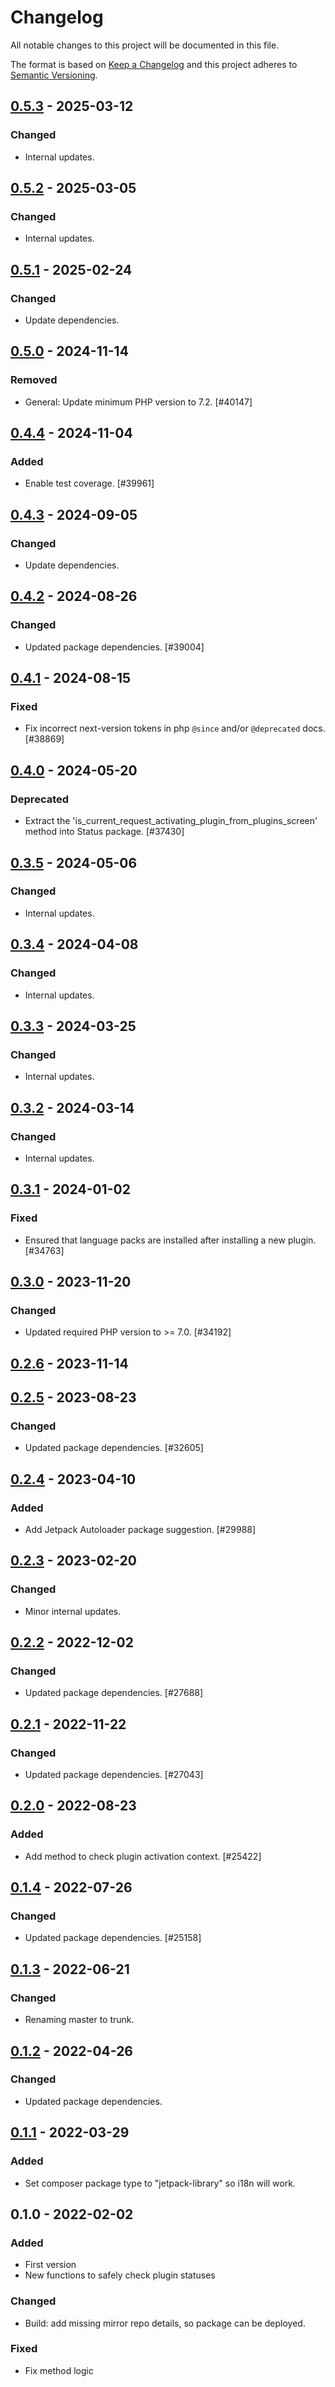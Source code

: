 # Changelog

All notable changes to this project will be documented in this file.

The format is based on [Keep a Changelog](https://keepachangelog.com/en/1.0.0/)
and this project adheres to [Semantic Versioning](https://semver.org/spec/v2.0.0.html).

## [0.5.3] - 2025-03-12
### Changed
- Internal updates.

## [0.5.2] - 2025-03-05
### Changed
- Internal updates.

## [0.5.1] - 2025-02-24
### Changed
- Update dependencies.

## [0.5.0] - 2024-11-14
### Removed
- General: Update minimum PHP version to 7.2. [#40147]

## [0.4.4] - 2024-11-04
### Added
- Enable test coverage. [#39961]

## [0.4.3] - 2024-09-05
### Changed
- Update dependencies.

## [0.4.2] - 2024-08-26
### Changed
- Updated package dependencies. [#39004]

## [0.4.1] - 2024-08-15
### Fixed
- Fix incorrect next-version tokens in php `@since` and/or `@deprecated` docs. [#38869]

## [0.4.0] - 2024-05-20
### Deprecated
- Extract the 'is_current_request_activating_plugin_from_plugins_screen' method into Status package. [#37430]

## [0.3.5] - 2024-05-06
### Changed
- Internal updates.

## [0.3.4] - 2024-04-08
### Changed
- Internal updates.

## [0.3.3] - 2024-03-25
### Changed
- Internal updates.

## [0.3.2] - 2024-03-14
### Changed
- Internal updates.

## [0.3.1] - 2024-01-02
### Fixed
- Ensured that language packs are installed after installing a new plugin. [#34763]

## [0.3.0] - 2023-11-20
### Changed
- Updated required PHP version to >= 7.0. [#34192]

## [0.2.6] - 2023-11-14

## [0.2.5] - 2023-08-23
### Changed
- Updated package dependencies. [#32605]

## [0.2.4] - 2023-04-10
### Added
- Add Jetpack Autoloader package suggestion. [#29988]

## [0.2.3] - 2023-02-20
### Changed
- Minor internal updates.

## [0.2.2] - 2022-12-02
### Changed
- Updated package dependencies. [#27688]

## [0.2.1] - 2022-11-22
### Changed
- Updated package dependencies. [#27043]

## [0.2.0] - 2022-08-23
### Added
- Add method to check plugin activation context. [#25422]

## [0.1.4] - 2022-07-26
### Changed
- Updated package dependencies. [#25158]

## [0.1.3] - 2022-06-21
### Changed
- Renaming master to trunk.

## [0.1.2] - 2022-04-26
### Changed
- Updated package dependencies.

## [0.1.1] - 2022-03-29
### Added
- Set composer package type to "jetpack-library" so i18n will work.

## 0.1.0 - 2022-02-02
### Added
- First version
- New functions to safely check plugin statuses

### Changed
- Build: add missing mirror repo details, so package can be deployed.

### Fixed
- Fix method logic

[0.5.3]: https://github.com/Automattic/jetpack-plugins-installer/compare/v0.5.2...v0.5.3
[0.5.2]: https://github.com/Automattic/jetpack-plugins-installer/compare/v0.5.1...v0.5.2
[0.5.1]: https://github.com/Automattic/jetpack-plugins-installer/compare/v0.5.0...v0.5.1
[0.5.0]: https://github.com/Automattic/jetpack-plugins-installer/compare/v0.4.4...v0.5.0
[0.4.4]: https://github.com/Automattic/jetpack-plugins-installer/compare/v0.4.3...v0.4.4
[0.4.3]: https://github.com/Automattic/jetpack-plugins-installer/compare/v0.4.2...v0.4.3
[0.4.2]: https://github.com/Automattic/jetpack-plugins-installer/compare/v0.4.1...v0.4.2
[0.4.1]: https://github.com/Automattic/jetpack-plugins-installer/compare/v0.4.0...v0.4.1
[0.4.0]: https://github.com/Automattic/jetpack-plugins-installer/compare/v0.3.5...v0.4.0
[0.3.5]: https://github.com/Automattic/jetpack-plugins-installer/compare/v0.3.4...v0.3.5
[0.3.4]: https://github.com/Automattic/jetpack-plugins-installer/compare/v0.3.3...v0.3.4
[0.3.3]: https://github.com/Automattic/jetpack-plugins-installer/compare/v0.3.2...v0.3.3
[0.3.2]: https://github.com/Automattic/jetpack-plugins-installer/compare/v0.3.1...v0.3.2
[0.3.1]: https://github.com/Automattic/jetpack-plugins-installer/compare/v0.3.0...v0.3.1
[0.3.0]: https://github.com/Automattic/jetpack-plugins-installer/compare/v0.2.6...v0.3.0
[0.2.6]: https://github.com/Automattic/jetpack-plugins-installer/compare/v0.2.5...v0.2.6
[0.2.5]: https://github.com/Automattic/jetpack-plugins-installer/compare/v0.2.4...v0.2.5
[0.2.4]: https://github.com/Automattic/jetpack-plugins-installer/compare/v0.2.3...v0.2.4
[0.2.3]: https://github.com/Automattic/jetpack-plugins-installer/compare/v0.2.2...v0.2.3
[0.2.2]: https://github.com/Automattic/jetpack-plugins-installer/compare/v0.2.1...v0.2.2
[0.2.1]: https://github.com/Automattic/jetpack-plugins-installer/compare/v0.2.0...v0.2.1
[0.2.0]: https://github.com/Automattic/jetpack-plugins-installer/compare/v0.1.4...v0.2.0
[0.1.4]: https://github.com/Automattic/jetpack-plugins-installer/compare/v0.1.3...v0.1.4
[0.1.3]: https://github.com/Automattic/jetpack-plugins-installer/compare/v0.1.2...v0.1.3
[0.1.2]: https://github.com/Automattic/jetpack-plugins-installer/compare/v0.1.1...v0.1.2
[0.1.1]: https://github.com/Automattic/jetpack-plugins-installer/compare/v0.1.0...v0.1.1
